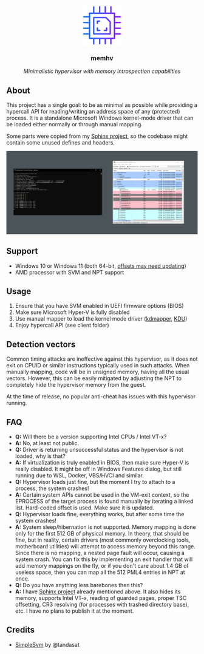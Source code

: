 <p align="center">
    <img width="100px" height="auto" src="assets/chip-icon.png" />
    <h3 align="center">memhv</h3>
    <p align="center"><i>Minimalistic hypervisor with memory introspection capabilities</i></p>
</p>

## About
This project has a single goal: to be as minimal as possible while providing a hypercall API for reading/writing an address space of any (protected) process. It is a standalone Microsoft Windows kernel-mode driver that can be loaded either normally or through manual mapping.

Some parts were copied from my [Sphinx project](https://youtu.be/ocdVPpKP110), so the codebase might contain some unused defines and headers.

![screenshot](assets/screenshot.png)

## Support
- Windows 10 or Windows 11 (both 64-bit, [offsets may need updating](https://github.com/SamuelTulach/memhv/blob/main/memhv/memhv/Source/Utils.cpp#L170))
- AMD processor with SVM and NPT support

## Usage
1. Ensure that you have SVM enabled in UEFI firmware options (BIOS)
2. Make sure Microsoft Hyper-V is fully disabled
3. Use manual mapper to load the kernel mode driver ([kdmapper](https://github.com/TheCruZ/kdmapper), [KDU](https://github.com/hfiref0x/KDU))
4. Enjoy hypercall API (see client folder)

## Detection vectors
Common timing attacks are ineffective against this hypervisor, as it does not exit on CPUID or similar instructions typically used in such attacks. When manually mapping, code will be in unsigned memory, having all the usual vectors. However, this can be easily mitigated by adjusting the NPT to completely hide the hypervisor memory from the guest.

At the time of release, no popular anti-cheat has issues with this hypervisor running.

## FAQ
- **Q:** Will there be a version supporting Intel CPUs / Intel VT-x?
- **A:** No, at least not public.
- **Q:** Driver is returning unsuccessful status and the hypervisor is not loaded, why is that?
- **A:** If virtualization is truly enabled in BIOS, then make sure Hyper-V is really disabled. It might be off in Windows Features dialog, but still running due to WSL, Docker, VBS/HVCI and similar. 
- **Q:** Hypervisor loads just fine, but the moment I try to attach to a process, the system crashes!
- **A:** Certain system APIs cannot be used in the VM-exit context, so the EPROCESS of the target process is found manually by iterating a linked list. Hard-coded offset is used. Make sure it is updated.
- **Q:** Hypervisor loads fine, everything works, but after some time the system crashes!
- **A:** System sleep/hibernation is not supported. Memory mapping is done only for the first 512 GB of physical memory. In theory, that should be fine, but in reality, certain drivers (most commonly overclocking tools, motherboard utilities) will attempt to access memory beyond this range. Since there is no mapping, a nested page fault will occur, causing a system crash. You can fix this by implementing an exit handler that will add memory mappings on the fly, or if you don't care about 1.4 GB of useless space, then you can map all the 512 PML4 entries in NPT at once.
- **Q:** Do you have anything less barebones then this?
- **A:** I have [Sphinx project](https://youtu.be/ocdVPpKP110) already mentioned above. It also hides its memory, supports Intel VT-x, reading of guarded pages, proper TSC offsetting, CR3 resolving (for processes with trashed directory base), etc. I have no plans to publish it at the moment.

## Credits
- [SimpleSvm](https://github.com/tandasat/SimpleSvm) by @tandasat
